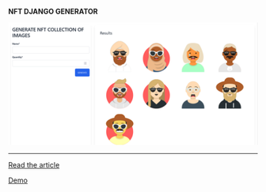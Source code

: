 **NFT DJANGO GENERATOR**

![](static/NFT-Generator.png)

---

[Read the article](https://blog.selmi.tech/blog/post/create-nft-generator-website-with-django-py-avataaars-django949408)

[Demo](https://nft.selmi.tech)
